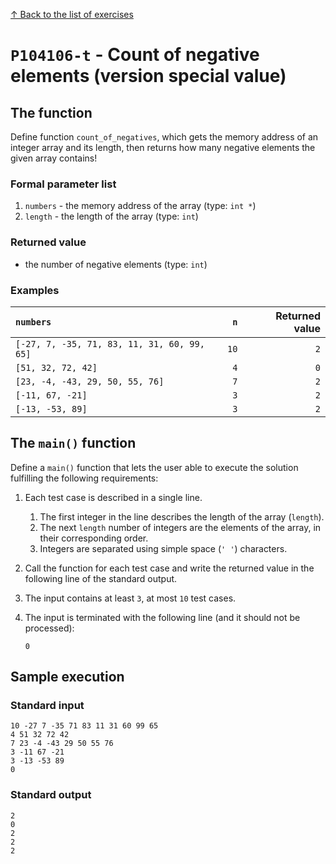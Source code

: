 
[↑ Back to the list of exercises](./README.md)

# `P104106-t` - Count of negative elements (version special value)

## The function

Define function `count_of_negatives`, which gets the memory address of an integer array and its length, then returns how many negative elements the given array contains!

### Formal parameter list
         
1. `numbers` - the memory address of the array (type: `int *`)
1. `length` - the length of the array (type: `int`)


### Returned value

* the number of negative elements (type: `int`)

### Examples

| `numbers` | `n` | Returned value | 
| :--- | ---: | ---: | 
| `[-27, 7, -35, 71, 83, 11, 31, 60, 99, 65]` | `10` | `2` |
| `[51, 32, 72, 42]` | `4` | `0` |
| `[23, -4, -43, 29, 50, 55, 76]` | `7` | `2` |
| `[-11, 67, -21]` | `3` | `2` |
| `[-13, -53, 89]` | `3` | `2` |

## The `main()` function

Define a `main()` function that lets the user able to execute the solution fulfilling the following requirements:

1. Each test case is described in a single line.
    1. The first integer in the line describes the length of the array (`length`).
    1. The next `length` number of integers are the elements of the array, in their corresponding order.
    1. Integers are separated using simple space (`' '`) characters.
1. Call the function for each test case and write the returned value in the following line of the standard output.
1. The input contains at least `3`, at most `10` test cases.
1. The input is terminated with the following line (and it should not be processed):

	```
	0
	```

## Sample execution

### Standard input

```
10 -27 7 -35 71 83 11 31 60 99 65
4 51 32 72 42
7 23 -4 -43 29 50 55 76
3 -11 67 -21
3 -13 -53 89
0
```

### Standard output

```
2
0
2
2
2
```